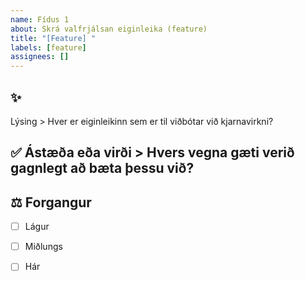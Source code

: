 ```yaml
---
name: Fídus 1 
about: Skrá valfrjálsan eiginleika (feature) 
title: "[Feature] " 
labels: [feature] 
assignees: [] 
--- 
```


## ✨ 
Lýsing > Hver er eiginleikinn sem er til viðbótar við kjarnavirkni? 
## ✅ Ástæða eða virði > Hvers vegna gæti verið gagnlegt að bæta þessu við? 

## ⚖️ Forgangur 
- [ ] Lágur
- [ ] Miðlungs
- [ ] Hár




